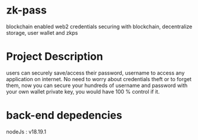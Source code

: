 # zk-pass

blockchain enabled web2 credentials securing with blockchain, decentralize storage, user wallet and zkps

# Project Description

users can securely save/access their password, username to access any application on internet. No need to worry about credentials theft or to forget them, now you can secure your hundreds of username and password with your own wallet private key, you would have 100 % control if it.



# back-end depedencies

nodeJs : v18.19.1

